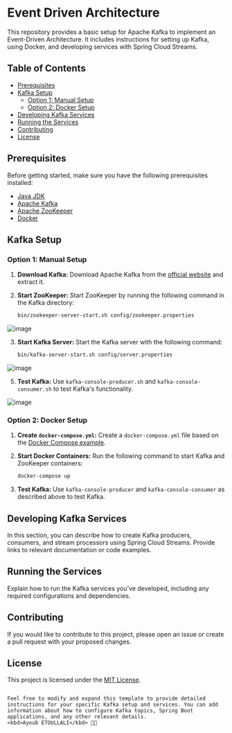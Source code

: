 # Event Driven Architecture

This repository provides a basic setup for Apache Kafka to implement an Event-Driven Architecture. It includes instructions for setting up Kafka, using Docker, and developing services with Spring Cloud Streams.

## Table of Contents

- [Prerequisites](#prerequisites)
- [Kafka Setup](#kafka-setup)
  - [Option 1: Manual Setup](#option-1-manual-setup)
  - [Option 2: Docker Setup](#option-2-docker-setup)
- [Developing Kafka Services](#developing-kafka-services)
- [Running the Services](#running-the-services)
- [Contributing](#contributing)
- [License](#license)

## Prerequisites

Before getting started, make sure you have the following prerequisites installed:

- [Java JDK](https://www.oracle.com/java/technologies/javase-downloads.html)
- [Apache Kafka](https://kafka.apache.org/downloads)
- [Apache ZooKeeper](https://zookeeper.apache.org/)
- [Docker](https://docs.docker.com/get-docker/)

## Kafka Setup

### Option 1: Manual Setup

1. **Download Kafka:** Download Apache Kafka from the [official website](https://kafka.apache.org/downloads) and extract it.

2. **Start ZooKeeper:** Start ZooKeeper by running the following command in the Kafka directory:

   ```bash
   bin/zookeeper-server-start.sh config/zookeeper.properties
  ![image](https://github.com/Ayoub-etoullali/Practical-Activities-Parallel-Processing-BigData/assets/92756846/0bfc85f9-7b54-4e39-9246-ec83184049b9)

3. **Start Kafka Server:** Start the Kafka server with the following command:

   ```bash
   bin/kafka-server-start.sh config/server.properties
   ```

![image](https://github.com/Ayoub-etoullali/Practical-Activities-Parallel-Processing-BigData/assets/92756846/51e7b1b7-fd96-41d8-a77b-32718865919a)

5. **Test Kafka:** Use `kafka-console-producer.sh` and `kafka-console-consumer.sh` to test Kafka's functionality.

  ![image](https://github.com/Ayoub-etoullali/Practical-Activities-Parallel-Processing-BigData/assets/92756846/efbf9026-4717-43ed-9f50-b6a58a138af7)

### Option 2: Docker Setup

1. **Create `docker-compose.yml`:** Create a `docker-compose.yml` file based on the [Docker Compose example](https://developer.confluent.io/quickstart/kafka-docker/).

2. **Start Docker Containers:** Run the following command to start Kafka and ZooKeeper containers:

   ```bash
   docker-compose up
   ```

3. **Test Kafka:** Use `kafka-console-producer` and `kafka-console-consumer` as described above to test Kafka.

## Developing Kafka Services

In this section, you can describe how to create Kafka producers, consumers, and stream processors using Spring Cloud Streams. Provide links to relevant documentation or code examples.

## Running the Services

Explain how to run the Kafka services you've developed, including any required configurations and dependencies.

## Contributing

If you would like to contribute to this project, please open an issue or create a pull request with your proposed changes.

## License

This project is licensed under the [MIT License](LICENSE).
```

Feel free to modify and expand this template to provide detailed instructions for your specific Kafka setup and services. You can add information about how to configure Kafka topics, Spring Boot applications, and any other relevant details.
<kbd>Ayoub ETOULLALI</kbd> 👨‍💻
